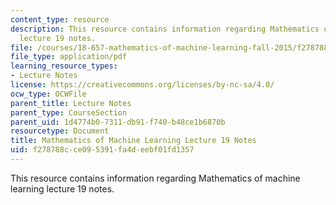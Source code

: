 ```yaml
---
content_type: resource
description: This resource contains information regarding Mathematics of machine learning
  lecture 19 notes.
file: /courses/18-657-mathematics-of-machine-learning-fall-2015/f278788cce095391fa4deebf01fd1357_MIT18_657F15_L19.pdf
file_type: application/pdf
learning_resource_types:
- Lecture Notes
license: https://creativecommons.org/licenses/by-nc-sa/4.0/
ocw_type: OCWFile
parent_title: Lecture Notes
parent_type: CourseSection
parent_uid: 1d4774b0-7311-db91-f740-b48ce1b6870b
resourcetype: Document
title: Mathematics of Machine Learning Lecture 19 Notes
uid: f278788c-ce09-5391-fa4d-eebf01fd1357
---
```

This resource contains information regarding Mathematics of machine learning lecture 19 notes.